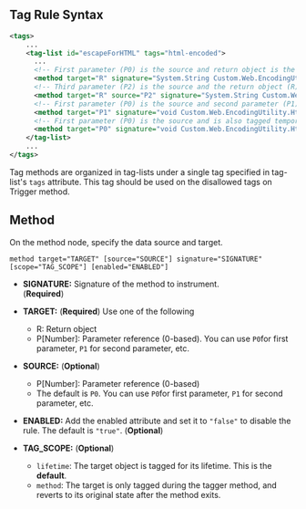 <!--
title: "Level 2 Rules - Tag Rules"
description: "Information on .NET Instrumentation Tag Rules"
tags: "installation policy customization rules level agent .Net instrumentation tag"
-->

## Tag Rule Syntax
 
```xml
<tags>
    ...
    <tag-list id="escapeForHTML" tags="html-encoded">
      ...    
      <!-- First parameter (P0) is the source and return object is the target to tag -->
      <method target="R" signature="System.String Custom.Web.EncodingUtility.HtmlEncode(System.String)" />
      <!-- Third parameter (P2) is the source and the return object (R) is target to tag -->
      <method target="R" source="P2" signature="System.String Custom.Web.EncodingUtility.HtmlEncode(System.Int32,System.Int32,System.String)" />
      <!-- First parameter (P0) is the source and second parameter (P1) is the target to tag -->
      <method target="P1" signature="void Custom.Web.EncodingUtility.HtmlEncodeToArray(System.String,ref System.Char[])" />
      <!-- First parameter (P0) is the source and is also tagged temporarily during the method -->
      <method target="P0" signature="void Custom.Web.EncodingUtility.HtmlEncode(System.String,System.IO.TextWriter)" scope="method" />
    </tag-list>
    ...
</tags>
```

Tag methods are organized in tag-lists under a single tag specified in tag-list's `tags` attribute. This tag should be used on the disallowed tags on Trigger method.

## Method

On the method node, specify the data source and target.

 ```
 method target="TARGET" [source="SOURCE"] signature="SIGNATURE" [scope="TAG_SCOPE"] [enabled="ENABLED"]
 ```
   
* **SIGNATURE:** Signature of the method to instrument. <br> (**Required**)
   
* **TARGET:** (**Required**)
 Use one of the following
   * R: Return object  
   * P[Number]: Parameter reference (0-based). You can use `P0`for first parameter, `P1` for second parameter, etc.
  
* **SOURCE:** (**Optional**)
  * P[Number]: Parameter reference (0-based)
  * The default is `P0`. You can use `P0`for first parameter, `P1` for second parameter, etc.
  

* **ENABLED:** Add the enabled attribute and set it to `"false"` to disable the rule. The default is `"true"`. (**Optional**)

* **TAG_SCOPE:** (**Optional**)
        
  * `lifetime`: The target object is tagged for its lifetime. This is the **default**. 
  * `method`: The target is only tagged during the tagger method, and reverts to its original state after the method exits.
